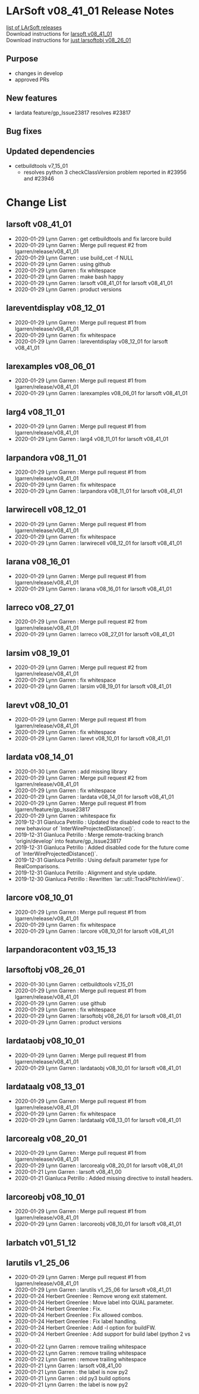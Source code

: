# LArSoft v08_41_01 Release Notes



[list of LArSoft releases](LArSoft_release_list)  
Download instructions for [larsoft v08_41_01](http://scisoft.fnal.gov/scisoft/bundles/larsoft/v08_41_01/larsoft-v08_41_01.html)  
Download instructions for [just larsoftobj v08_26_01](http://scisoft.fnal.gov/scisoft/bundles/larsoftobj/v08_26_01/larsoftobj-v08_26_01.html)

## Purpose

-   changes in develop
-   approved PRs

## New features

-   lardata feature/gp_Issue23817 resolves \#23817

## Bug fixes

## Updated dependencies

-   cetbuildtools v7_15_01
    -   resolves python 3 checkClassVersion problem reported in \#23956 and \#23946

# Change List

## larsoft v08_41_01

-   2020-01-29 Lynn Garren : get cetbuildtools and fix larcore build
-   2020-01-29 Lynn Garren : Merge pull request \#2 from lgarren/release/v08_41_01
-   2020-01-29 Lynn Garren : use build_cet -f NULL
-   2020-01-29 Lynn Garren : using github
-   2020-01-29 Lynn Garren : fix whitespace
-   2020-01-29 Lynn Garren : make bash happy
-   2020-01-29 Lynn Garren : larsoft v08_41_01 for larsoft v08_41_01
-   2020-01-29 Lynn Garren : product versions

## lareventdisplay v08_12_01

-   2020-01-29 Lynn Garren : Merge pull request \#1 from lgarren/release/v08_41_01
-   2020-01-29 Lynn Garren : fix whitespace
-   2020-01-29 Lynn Garren : lareventdisplay v08_12_01 for larsoft v08_41_01

## larexamples v08_06_01

-   2020-01-29 Lynn Garren : Merge pull request \#1 from lgarren/release/v08_41_01
-   2020-01-29 Lynn Garren : larexamples v08_06_01 for larsoft v08_41_01

## larg4 v08_11_01

-   2020-01-29 Lynn Garren : Merge pull request \#1 from lgarren/release/v08_41_01
-   2020-01-29 Lynn Garren : larg4 v08_11_01 for larsoft v08_41_01

## larpandora v08_11_01

-   2020-01-29 Lynn Garren : Merge pull request \#1 from lgarren/release/v08_41_01
-   2020-01-29 Lynn Garren : fix whitespace
-   2020-01-29 Lynn Garren : larpandora v08_11_01 for larsoft v08_41_01

## larwirecell v08_12_01

-   2020-01-29 Lynn Garren : Merge pull request \#1 from lgarren/release/v08_41_01
-   2020-01-29 Lynn Garren : fix whitespace
-   2020-01-29 Lynn Garren : larwirecell v08_12_01 for larsoft v08_41_01

## larana v08_16_01

-   2020-01-29 Lynn Garren : Merge pull request \#1 from lgarren/release/v08_41_01
-   2020-01-29 Lynn Garren : larana v08_16_01 for larsoft v08_41_01

## larreco v08_27_01

-   2020-01-29 Lynn Garren : Merge pull request \#2 from lgarren/release/v08_41_01
-   2020-01-29 Lynn Garren : larreco v08_27_01 for larsoft v08_41_01

## larsim v08_19_01

-   2020-01-29 Lynn Garren : Merge pull request \#2 from lgarren/release/v08_41_01
-   2020-01-29 Lynn Garren : fix whitespace
-   2020-01-29 Lynn Garren : larsim v08_19_01 for larsoft v08_41_01

## larevt v08_10_01

-   2020-01-29 Lynn Garren : Merge pull request \#1 from lgarren/release/v08_41_01
-   2020-01-29 Lynn Garren : fix whitespace
-   2020-01-29 Lynn Garren : larevt v08_10_01 for larsoft v08_41_01

## lardata v08_14_01

-   2020-01-30 Lynn Garren : add missing library
-   2020-01-29 Lynn Garren : Merge pull request \#2 from lgarren/release/v08_41_01
-   2020-01-29 Lynn Garren : fix whitespace
-   2020-01-29 Lynn Garren : lardata v08_14_01 for larsoft v08_41_01
-   2020-01-29 Lynn Garren : Merge pull request \#1 from lgarren/feature/gp_Issue23817
-   2020-01-29 Lynn Garren : whitespace fix
-   2019-12-31 Gianluca Petrillo : Updated the disabled code to react to the new behaviour of \`InterWireProjectedDistance()\`.
-   2019-12-31 Gianluca Petrillo : Merge remote-tracking branch 'origin/develop' into feature/gp_Issue23817
-   2019-12-31 Gianluca Petrillo : Added disabled code for the future come of \`InterWireProjectedDistance()\`.
-   2019-12-31 Gianluca Petrillo : Using default parameter type for RealComparisons.
-   2019-12-31 Gianluca Petrillo : Alignment and style update.
-   2019-12-30 Gianluca Petrillo : Rewritten \`lar::util::TrackPitchInView()\`.

## larcore v08_10_01

-   2020-01-29 Lynn Garren : Merge pull request \#1 from lgarren/release/v08_41_01
-   2020-01-29 Lynn Garren : fix whitespace
-   2020-01-29 Lynn Garren : larcore v08_10_01 for larsoft v08_41_01

## larpandoracontent v03_15_13

## larsoftobj v08_26_01

-   2020-01-30 Lynn Garren : cetbuildtools v7_15_01
-   2020-01-29 Lynn Garren : Merge pull request \#1 from lgarren/release/v08_41_01
-   2020-01-29 Lynn Garren : use github
-   2020-01-29 Lynn Garren : fix whitespace
-   2020-01-29 Lynn Garren : larsoftobj v08_26_01 for larsoft v08_41_01
-   2020-01-29 Lynn Garren : product versions

## lardataobj v08_10_01

-   2020-01-29 Lynn Garren : Merge pull request \#1 from lgarren/release/v08_41_01
-   2020-01-29 Lynn Garren : lardataobj v08_10_01 for larsoft v08_41_01

## lardataalg v08_13_01

-   2020-01-29 Lynn Garren : Merge pull request \#1 from lgarren/release/v08_41_01
-   2020-01-29 Lynn Garren : fix whitespace
-   2020-01-29 Lynn Garren : lardataalg v08_13_01 for larsoft v08_41_01

## larcorealg v08_20_01

-   2020-01-29 Lynn Garren : Merge pull request \#1 from lgarren/release/v08_41_01
-   2020-01-29 Lynn Garren : larcorealg v08_20_01 for larsoft v08_41_01
-   2020-01-21 Lynn Garren : larsoft v08_41_00
-   2020-01-21 Gianluca Petrillo : Added missing directive to install headers.

## larcoreobj v08_10_01

-   2020-01-29 Lynn Garren : Merge pull request \#1 from lgarren/release/v08_41_01
-   2020-01-29 Lynn Garren : larcoreobj v08_10_01 for larsoft v08_41_01

## larbatch v01_51_12

## larutils v1_25_06

-   2020-01-29 Lynn Garren : Merge pull request \#1 from lgarren/release/v08_41_01
-   2020-01-29 Lynn Garren : larutils v1_25_06 for larsoft v08_41_01
-   2020-01-24 Herbert Greenlee : Remove wrong exit statement.
-   2020-01-24 Herbert Greenlee : Move label into QUAL parameter.
-   2020-01-24 Herbert Greenlee : Fix.
-   2020-01-24 Herbert Greenlee : Fix allowed combos.
-   2020-01-24 Herbert Greenlee : Fix label handling.
-   2020-01-24 Herbert Greenlee : Add -l option for buildFW.
-   2020-01-24 Herbert Greenlee : Add support for build label (python 2 vs 3).
-   2020-01-22 Lynn Garren : remove trailing whitespace
-   2020-01-22 Lynn Garren : remove trailing whitespace
-   2020-01-22 Lynn Garren : remove trailing whitespace
-   2020-01-21 Lynn Garren : larsoft v08_41_00
-   2020-01-21 Lynn Garren : the label is now py2
-   2020-01-21 Lynn Garren : old py3 build options
-   2020-01-21 Lynn Garren : the label is now py2

